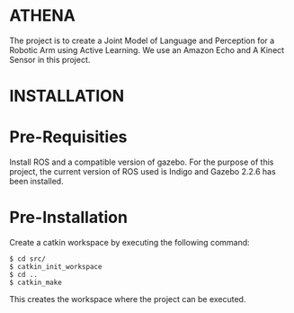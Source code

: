# ATHENA
The project is to create a Joint Model of Language and Perception for a Robotic Arm using Active Learning. We use an Amazon Echo and A Kinect Sensor in this project.

INSTALLATION
============
Pre-Requisities
===============
Install ROS and a compatible version of gazebo. For the purpose of this project, the current version of ROS used is Indigo and Gazebo 2.2.6 has been installed.

Pre-Installation
================
Create a catkin workspace by executing the following command:
```
$ cd src/
$ catkin_init_workspace
$ cd ..
$ catkin_make
```
This creates the workspace where the project can be executed.

